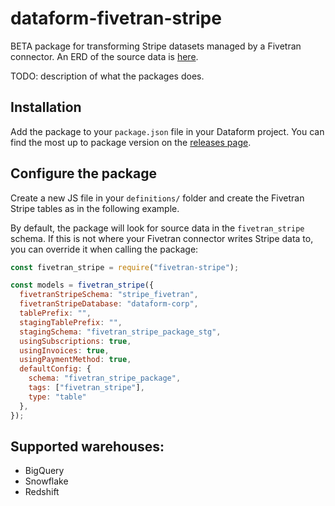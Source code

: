 # dataform-fivetran-stripe

BETA package for transforming Stripe datasets managed by a Fivetran connector. An ERD of the source data is [here](https://docs.google.com/presentation/d/1nqPBWtH_h_8iVjF9-GselWhIyfLH7dgEk7P92s66eEc/edit).

TODO: description of what the packages does.

## Installation

Add the package to your `package.json` file in your Dataform project. You can find the most up to package version on the [releases page](https://github.com/dataform-co/dataform-fivetran-stripe/releases).

## Configure the package

Create a new JS file in your `definitions/` folder and create the Fivetran Stripe tables as in the following example.

By default, the package will look for source data in the `fivetran_stripe` schema. If this is not where your Fivetran connector writes Stripe data to, you can override it when calling the package:

```js
const fivetran_stripe = require("fivetran-stripe");

const models = fivetran_stripe({
  fivetranStripeSchema: "stripe_fivetran",
  fivetranStripeDatabase: "dataform-corp",
  tablePrefix: "",
  stagingTablePrefix: "",
  stagingSchema: "fivetran_stripe_package_stg",
  usingSubscriptions: true,
  usingInvoices: true,
  usingPaymentMethod: true,
  defaultConfig: {
    schema: "fivetran_stripe_package",
    tags: ["fivetran_stripe"],
    type: "table"
  },
});

```

## Supported warehouses:
 - BigQuery
 - Snowflake
 - Redshift
